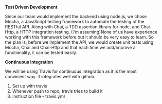 <b>Test Driven Development</b> 

Since our team would implement the backend using node.js, we chose Mocha, a JavaScript testing framework to automate the testing of the RESTful API. Along with Chai, a TDD assertion library for node, and Chai-Http, a HTTP integration testing. (I'm assuming)None of us have experience working with this framework before but it should be very easy to learn. So the plan is, before we implement the API, we would create unit tests using Mocha, Chai and Chai-Http and that each time we add/improve a functionality, it can be tested easily. 


<b>Continuous Integration</b>

We will be using Travis for continuous integration as it is the most convinient way. It integrates well with github.

1. Set up with travis
2. Whenever push to repo, travis tries to build it
3. Instruction file - travis.yml


